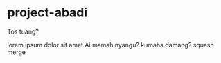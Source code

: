 # project-abadi

Tos tuang? 

lorem ipsum dolor sit amet
Ai mamah nyangu?
kumaha damang?
squash merge
